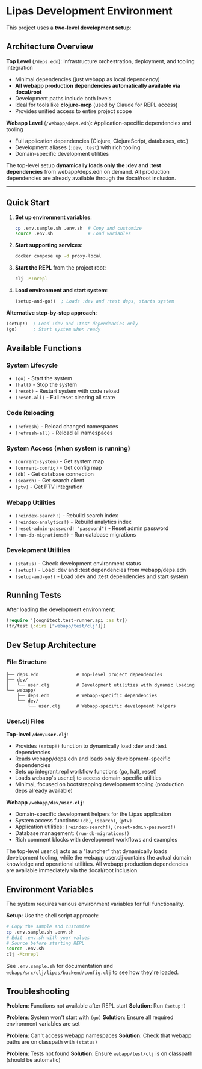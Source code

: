 # Lipas Development Environment

This project uses a **two-level development setup**:

## Architecture Overview

**Top Level** (`/deps.edn`): Infrastructure orchestration, deployment, and tooling integration
- Minimal dependencies (just webapp as local dependency)
- **All webapp production dependencies automatically available via :local/root**
- Development paths include both levels
- Ideal for tools like **clojure-mcp** (used by Claude for REPL access)
- Provides unified access to entire project scope

**Webapp Level** (`/webapp/deps.edn`): Application-specific dependencies and tooling
- Full application dependencies (Clojure, ClojureScript, databases, etc.)
- Development aliases (`:dev`, `:test`) with rich tooling
- Domain-specific development utilities

The top-level setup **dynamically loads only the :dev and :test dependencies** from webapp/deps.edn on demand. All production dependencies are already available through the :local/root inclusion.

---

## Quick Start

1. **Set up environment variables**:
   ```bash
   cp .env.sample.sh .env.sh  # Copy and customize
   source .env.sh             # Load variables
   ```

2. **Start supporting services**:
   ```bash
   docker compose up -d proxy-local
   ```

3. **Start the REPL** from the project root:
   ```bash
   clj -M:nrepl
   ```

4. **Load environment and start system**:
   ```clojure
   (setup-and-go!)  ; Loads :dev and :test deps, starts system
   ```

**Alternative step-by-step approach**:
```clojure
(setup!)  ; Load :dev and :test dependencies only
(go)      ; Start system when ready
```

## Available Functions

### System Lifecycle
- `(go)` - Start the system
- `(halt)` - Stop the system
- `(reset)` - Restart system with code reload
- `(reset-all)` - Full reset clearing all state

### Code Reloading
- `(refresh)` - Reload changed namespaces
- `(refresh-all)` - Reload all namespaces

### System Access (when system is running)
- `(current-system)` - Get system map
- `(current-config)` - Get config map
- `(db)` - Get database connection
- `(search)` - Get search client
- `(ptv)` - Get PTV integration

### Webapp Utilities
- `(reindex-search!)` - Rebuild search index
- `(reindex-analytics!)` - Rebuild analytics index
- `(reset-admin-password! "password")` - Reset admin password
- `(run-db-migrations!)` - Run database migrations

### Development Utilities
- `(status)` - Check development environment status
- `(setup!)` - Load :dev and :test dependencies from webapp/deps.edn
- `(setup-and-go!)` - Load :dev and :test dependencies and start system

## Running Tests

After loading the development environment:

```clojure
(require '[cognitect.test-runner.api :as tr])
(tr/test {:dirs ["webapp/test/clj"]})
```

## Dev Setup Architecture

### File Structure

```
├── deps.edn              # Top-level project dependencies
├── dev/
│   └── user.clj          # Development utilities with dynamic loading
└── webapp/
    ├── deps.edn          # Webapp-specific dependencies
    └── dev/
        └── user.clj      # Webapp-specific development helpers
```

### User.clj Files

**Top-level `/dev/user.clj`**:
- Provides `(setup!)` function to dynamically load :dev and :test dependencies
- Reads webapp/deps.edn and loads only development-specific dependencies
- Sets up integrant.repl workflow functions (go, halt, reset)
- Loads webapp's user.clj to access domain-specific utilities
- Minimal, focused on bootstrapping development tooling (production deps already available)

**Webapp `/webapp/dev/user.clj`**:
- Domain-specific development helpers for the Lipas application
- System access functions: `(db)`, `(search)`, `(ptv)`
- Application utilities: `(reindex-search!)`, `(reset-admin-password!)`
- Database management: `(run-db-migrations!)`
- Rich comment blocks with development workflows and examples

The top-level user.clj acts as a "launcher" that dynamically loads development tooling, while the webapp user.clj contains the actual domain knowledge and operational utilities. All webapp production dependencies are available immediately via the :local/root inclusion.

## Environment Variables

The system requires various environment variables for full functionality.

**Setup**: Use the shell script approach:
```bash
# Copy the sample and customize
cp .env.sample.sh .env.sh
# Edit .env.sh with your values
# Source before starting REPL
source .env.sh
clj -M:nrepl
```

See `.env.sample.sh` for documentation and `webapp/src/clj/lipas/backend/config.clj` to see how they're loaded.

## Troubleshooting

**Problem**: Functions not available after REPL start
**Solution**: Run `(setup!)`

**Problem**: System won't start with `(go)`
**Solution**: Ensure all required environment variables are set

**Problem**: Can't access webapp namespaces
**Solution**: Check that webapp paths are on classpath with `(status)`

**Problem**: Tests not found
**Solution**: Ensure `webapp/test/clj` is on classpath (should be automatic)
